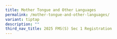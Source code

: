 ```yaml
---
title: Mother Tongue and Other Languages
permalink: /mother-tongue-and-other-languages/
variant: tiptap
description: ""
third_nav_title: 2025 FMS(S) Sec 1 Registration
---
```

